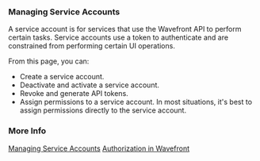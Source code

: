 ### Managing Service Accounts

A service account is for services that use the Wavefront API to perform certain tasks. Service accounts use a token to authenticate and are constrained from performing certain UI operations.

From this page, you can:
* Create a service account.
* Deactivate and activate a service account.
* Revoke and generate API tokens.
* Assign permissions to a service account. In most situations, it's best to assign permissions directly to the service account.


### More Info

[Managing Service Accounts](https://docs.wavefront.com/service-accounts.html)
[Authorization in Wavefront](https://docs.wavefront.com/authorization.html)
